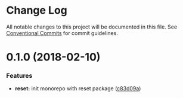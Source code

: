 # Change Log

All notable changes to this project will be documented in this file.
See [Conventional Commits](https://conventionalcommits.org) for commit guidelines.

<a name="0.1.0"></a>
# 0.1.0 (2018-02-10)


### Features

* **reset:** init monorepo with reset package ([c83d09a](https://github.com/Star-UI/Reset/commit/c83d09a))
